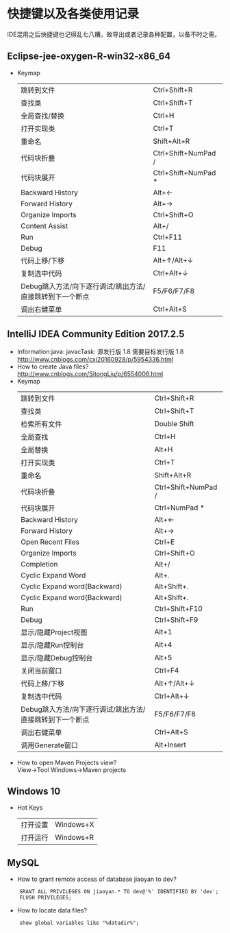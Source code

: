 # 快捷键以及各类使用记录
IDE混用之后快捷键也记得乱七八糟，故导出或者记录各种配置，以备不时之需。  
## Eclipse-jee-oxygen-R-win32-x86_64
+	Keymap  
	<table>
		<tr><td>跳转到文件</td><td>Ctrl+Shift+R</td></tr>
		<tr><td>查找类</td><td>Ctrl+Shift+T</td></tr>
		<tr><td>全局查找/替换</td><td>Ctrl+H</td></tr>
		<tr><td>打开实现类</td><td>Ctrl+T</td></tr>
		<tr><td>重命名</td><td>Shift+Alt+R</td></tr>
		<tr><td>代码块折叠</td><td>Ctrl+Shift+NumPad /</td></tr>
		<tr><td>代码块展开</td><td>Ctrl+Shift+NumPad *</td></tr>
		<tr><td>Backward History</td><td>Alt+←</td></tr>
		<tr><td>Forward History</td><td>Alt+→</td></tr>
		<tr><td>Organize Imports</td><td>Ctrl+Shift+O</td></tr>
		<tr><td>Content Assist</td><td>Alt+/</td></tr>
		<tr><td>Run</td><td>Ctrl+F11</td></tr>
		<tr><td>Debug</td><td>F11</td></tr>
		<tr><td>代码上移/下移</td><td>Alt+↑/Alt+↓</td></tr>
		<tr><td>复制选中代码</td><td>Ctrl+Alt+↓</td></tr>
		<tr><td>Debug跳入方法/向下逐行调试/跳出方法/直接跳转到下一个断点</td><td>F5/F6/F7/F8</td></tr>
		<tr><td>调出右健菜单</td><td>Ctrl+Alt+S</td></tr>
	</table>

## IntelliJ IDEA Community Edition 2017.2.5
+	Information:java: javacTask: 源发行版 1.8 需要目标发行版 1.8  
	http://www.cnblogs.com/cxj20160928/p/5954336.html  
+	How to create Java files?  
	http://www.cnblogs.com/SitongLiu/p/6554006.html  
+	Keymap  
	<table>
		<tr><td>跳转到文件</td><td>Ctrl+Shift+R</td></tr>
		<tr><td>查找类</td><td>Ctrl+Shift+T</td></tr>
		<tr><td>检索所有文件</td><td>Double Shift</td></tr>
		<tr><td>全局查找</td><td>Ctrl+H</td></tr>
		<tr><td>全局替换</td><td>Alt+H</td></tr>
		<tr><td>打开实现类</td><td>Ctrl+T</td></tr>
		<tr><td>重命名</td><td>Shift+Alt+R</td></tr>
		<tr><td>代码块折叠</td><td>Ctrl+Shift+NumPad /</td></tr>
		<tr><td>代码块展开</td><td>Ctrl+NumPad *</td></tr>
		<tr><td>Backward History</td><td>Alt+←</td></tr>
		<tr><td>Forward History</td><td>Alt+→</td></tr>
		<tr><td>Open Recent Files</td><td>Ctrl+E</td></tr>
		<tr><td>Organize Imports</td><td>Ctrl+Shift+O</td></tr>
		<tr><td>Completion</td><td>Alt+/</td></tr>
		<tr><td>Cyclic Expand Word</td><td>Alt+.</td></tr>
		<tr><td>Cyclic Expand word(Backward)</td><td>Alt+Shift+.</td></tr>
		<tr><td>Cyclic Expand word(Backward)</td><td>Alt+Shift+.</td></tr>
		<tr><td>Run</td><td>Ctrl+Shift+F10</td></tr>
		<tr><td>Debug</td><td>Ctrl+Shift+F9</td></tr>
		<tr><td>显示/隐藏Project视图</td><td>Alt+1</td></tr>
		<tr><td>显示/隐藏Run控制台</td><td>Alt+4</td></tr>
		<tr><td>显示/隐藏Debug控制台</td><td>Alt+5</td></tr>
		<tr><td>关闭当前窗口</td><td>Ctrl+F4</td></tr>
		<tr><td>代码上移/下移</td><td>Alt+↑/Alt+↓</td></tr>
		<tr><td>复制选中代码</td><td>Ctrl+Alt+↓</td></tr>
		<tr><td>Debug跳入方法/向下逐行调试/跳出方法/直接跳转到下一个断点</td><td>F5/F6/F7/F8</td></tr>
		<tr><td>调出右健菜单</td><td>Ctrl+Alt+S</td></tr>
		<tr><td>调用Generate窗口</td><td>Alt+Insert</td></tr>
	</table> 
+	How to open Maven Projects view?  
	View->Tool Windows->Maven projects  

## Windows 10
+	Hot Keys
	<table>
		<tr><td>打开设置</td><td>Windows+X</td></tr>
		<tr><td>打开运行</td><td>Windows+R</td></tr>
	</table>

## MySQL
+	How to grant remote access of database jiaoyan to dev?
```	
	GRANT ALL PRIVILEGES ON jiaoyan.* TO dev@'%' IDENTIFIED BY 'dev';  
	FLUSH PRIVILEGES;
```  
+	How to locate data files?
```	
	show global variables like "%datadir%";
```	
